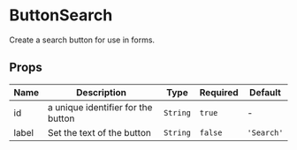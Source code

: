 # ButtonSearch

Create a search button for use in forms.

## Props

<!-- @vuese:ButtonSearch:props:start -->
|Name|Description|Type|Required|Default|
|---|---|---|---|---|
|id|a unique identifier for the button|`String`|`true`|-|
|label|Set the text of the button|`String`|`false`|`'Search'`|

<!-- @vuese:ButtonSearch:props:end -->


